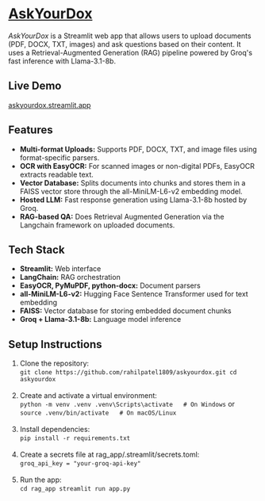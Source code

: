 # [AskYourDox](https://askyourdox.streamlit.app)

*AskYourDox* is a Streamlit web app that allows users to upload documents (PDF, DOCX, TXT, images) and ask questions based on their content. It uses a Retrieval-Augmented Generation (RAG) pipeline powered by Groq's fast inference with Llama-3.1-8b.

## Live Demo
[askyourdox.streamlit.app](https://askyourdox.streamlit.app)

## Features

- **Multi-format Uploads:** Supports PDF, DOCX, TXT, and image files using format-specific parsers.
- **OCR with EasyOCR:** For scanned images or non-digital PDFs, EasyOCR extracts readable text.
- **Vector Database:** Splits documents into chunks and stores them in a FAISS vector store through the all-MiniLM-L6-v2 embedding model.
- **Hosted LLM:** Fast response generation using Llama-3.1-8b hosted by Groq.
- **RAG-based QA:** Does Retrieval Augmented Generation via the Langchain framework on uploaded documents.

## Tech Stack

- **Streamlit:** Web interface
- **LangChain:** RAG orchestration
- **EasyOCR, PyMuPDF, python-docx:** Document parsers
- **all-MiniLM-L6-v2:** Hugging Face Sentence Transformer used for text embedding
- **FAISS:** Vector database for storing embedded document chunks
- **Groq + Llama-3.1-8b:** Language model inference

## Setup Instructions

1. Clone the repository:<br>
``
git clone https://github.com/rahilpatel1809/askyourdox.git
cd askyourdox
``<br><br>
2. Create and activate a virtual environment:<br>
``
python -m venv .venv
.venv\Scripts\activate   # On Windows
``  or <br>
``
source .venv/bin/activate   # On macOS/Linux
``<br><br>
3. Install dependencies:<br>
``
pip install -r requirements.txt
``<br><br>
4. Create a secrets file at rag_app/.streamlit/secrets.toml:<br>
``
groq_api_key = "your-groq-api-key"
``<br><br>
5. Run the app:<br>
``
cd rag_app
streamlit run app.py
``
